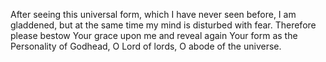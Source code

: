 After seeing this universal form, which I have never seen before, I am gladdened, but at the same time my mind is disturbed with fear. Therefore please bestow Your grace upon me and reveal again Your form as the Personality of Godhead, O Lord of lords, O abode of the universe.